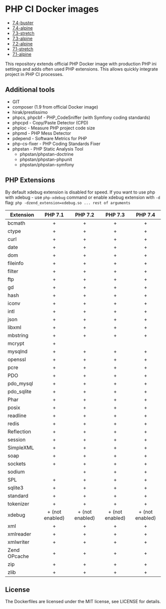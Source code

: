 # PHP CI Docker images

* [7.4-buster](https://github.com/ksaveras/php-ci/blob/master/7.4/buster/Dockerfile)
* [7.4-alpine](https://github.com/ksaveras/php-ci/blob/master/7.4/alpine/Dockerfile)
* [7.3-stretch](https://github.com/ksaveras/php-ci/blob/master/7.3/stretch/Dockerfile)
* [7.3-alpine](https://github.com/ksaveras/php-ci/blob/master/7.3/alpine/Dockerfile)
* [7.2-alpine](https://github.com/ksaveras/php-ci/blob/master/7.2/alpine/Dockerfile)
* [7.1-stretch](https://github.com/ksaveras/php-ci/blob/master/7.1/stretch/Dockerfile)
* [7.1-alpine](https://github.com/ksaveras/php-ci/blob/master/7.1/alpine/Dockerfile)

This repository extends official PHP Docker image with production 
PHP ini settings and adds often used PHP extensions.
This allows quickly integrate project in PHP CI processes.

## Additional tools
* GIT
* composer (1.9 from official Docker image)
* hirak/prestissimo
* phpcs, phpcbf - PHP_CodeSniffer (with Symfony coding standards)
* phpcpd - Copy/Paste Detector (CPD)
* phploc - Measure PHP project code size
* phpmd - PHP Mess Detector
* pdepend - Software Metrics for PHP
* php-cs-fixer - PHP Coding Standards Fixer
* phpstan - PHP Static Analysis Tool
  * phpstan/phpstan-doctrine
  * phpstan/phpstan-phpunit
  * phpstan/phpstan-symfony

## PHP Extensions

By default xdebug extension is disabled for speed.
If you want to use php with xdebug - use `php-xdebug` command
or enable xdebug extension with `-d` flag: `php -dzend_extension=xdebug.so ... rest of arguments`

| Extension | PHP 7.1 | PHP 7.2 | PHP 7.3 | PHP 7.4 |
|---|:---:|:---:|:---:|:---:|
|bcmath| + | + | + | + |
|ctype| + | + | + | + |
|curl| + | + | + | + |
|date| + | + | + | + |
|dom| + | + | + | + |
|fileinfo| + | + | + | + |
|filter| + | + | + | + |
|ftp| + | + | + | + |
|gd| + | + | + | + |
|hash| + | + | + | + |
|iconv| + | + | + | + |
|intl| + | + | + | + |
|json| + | + | + | + |
|libxml| + | + | + | + |
|mbstring| + | + | + | + |
|mcrypt| + |  |  |  |
|mysqlnd| + | + | + | + |
|openssl| + | + | + | + |
|pcre| + | + | + | + |
|PDO| + | + | + | + |
|pdo_mysql| + | + | + | + |
|pdo_sqlite| + | + | + | + |
|Phar| + | + | + | + |
|posix| + | + | + | + |
|readline| + | + | + | + |
|redis| + | + | + | + |
|Reflection| + | + | + | + |
|session| + | + | + | + |
|SimpleXML| + | + | + | + |
|soap| + | + | + | + |
|sockets| + | + | + | + |
|sodium|  | + | + | + |
|SPL| + | + | + | + |
|sqlite3| + | + | + | + |
|standard| + | + | + | + |
|tokenizer| + | + | + | + |
|xdebug| + (not enabled) | + (not enabled) | + (not enabled) | + (not enabled) |
|xml| + | + | + | + |
|xmlreader| + | + | + | + |
|xmlwriter| + | + | + | + |
|Zend OPcache| + | + | + | + |
|zip| + | + | + | + |
|zlib| + | + | + | + |


## License

The Dockerfiles are licensed under the MIT license, see LICENSE for details.

